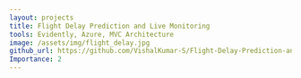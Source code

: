 ```yaml
---
layout: projects
title: Flight Delay Prediction and Live Monitoring
tools: Evidently, Azure, MVC Architecture
image: /assets/img/flight_delay.jpg
github_url: https://github.com/VishalKumar-S/Flight-Delay-Prediction-and-live-Monitoring-with-Azure-Evidently-and-Streamlit-with-MVC-Architecture/blob/main/README.md
Importance: 2
---
```







